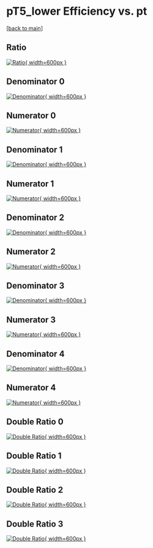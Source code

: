 # pT5_lower Efficiency vs. pt

[[back to main](./)]



## Ratio

[![Ratio](../mtv/var/pT5_lower_vtr_11_1_eff_pt.png){ width=600px }](../mtv/var/pT5_lower_vtr_11_1_eff_pt.pdf)

## Denominator 0

[![Denominator](../mtv/den/pT5_lower_vtr_11_1_eff_pt_den0.png){ width=600px }](../mtv/den/pT5_lower_vtr_11_1_eff_pt_den0.pdf)

## Numerator 0

[![Numerator](../mtv/num/pT5_lower_vtr_11_1_eff_pt_num0.png){ width=600px }](../mtv/num/pT5_lower_vtr_11_1_eff_pt_num0.pdf)

## Denominator 1

[![Denominator](../mtv/den/pT5_lower_vtr_11_1_eff_pt_den1.png){ width=600px }](../mtv/den/pT5_lower_vtr_11_1_eff_pt_den1.pdf)

## Numerator 1

[![Numerator](../mtv/num/pT5_lower_vtr_11_1_eff_pt_num1.png){ width=600px }](../mtv/num/pT5_lower_vtr_11_1_eff_pt_num1.pdf)

## Denominator 2

[![Denominator](../mtv/den/pT5_lower_vtr_11_1_eff_pt_den2.png){ width=600px }](../mtv/den/pT5_lower_vtr_11_1_eff_pt_den2.pdf)

## Numerator 2

[![Numerator](../mtv/num/pT5_lower_vtr_11_1_eff_pt_num2.png){ width=600px }](../mtv/num/pT5_lower_vtr_11_1_eff_pt_num2.pdf)

## Denominator 3

[![Denominator](../mtv/den/pT5_lower_vtr_11_1_eff_pt_den3.png){ width=600px }](../mtv/den/pT5_lower_vtr_11_1_eff_pt_den3.pdf)

## Numerator 3

[![Numerator](../mtv/num/pT5_lower_vtr_11_1_eff_pt_num3.png){ width=600px }](../mtv/num/pT5_lower_vtr_11_1_eff_pt_num3.pdf)

## Denominator 4

[![Denominator](../mtv/den/pT5_lower_vtr_11_1_eff_pt_den4.png){ width=600px }](../mtv/den/pT5_lower_vtr_11_1_eff_pt_den4.pdf)

## Numerator 4

[![Numerator](../mtv/num/pT5_lower_vtr_11_1_eff_pt_num4.png){ width=600px }](../mtv/num/pT5_lower_vtr_11_1_eff_pt_num4.pdf)

## Double Ratio 0

[![Double Ratio](../mtv/ratio/pT5_lower_vtr_11_1_eff_pt_ratio0.png){ width=600px }](../mtv/ratio/pT5_lower_vtr_11_1_eff_pt_ratio0.pdf)

## Double Ratio 1

[![Double Ratio](../mtv/ratio/pT5_lower_vtr_11_1_eff_pt_ratio1.png){ width=600px }](../mtv/ratio/pT5_lower_vtr_11_1_eff_pt_ratio1.pdf)

## Double Ratio 2

[![Double Ratio](../mtv/ratio/pT5_lower_vtr_11_1_eff_pt_ratio2.png){ width=600px }](../mtv/ratio/pT5_lower_vtr_11_1_eff_pt_ratio2.pdf)

## Double Ratio 3

[![Double Ratio](../mtv/ratio/pT5_lower_vtr_11_1_eff_pt_ratio3.png){ width=600px }](../mtv/ratio/pT5_lower_vtr_11_1_eff_pt_ratio3.pdf)

